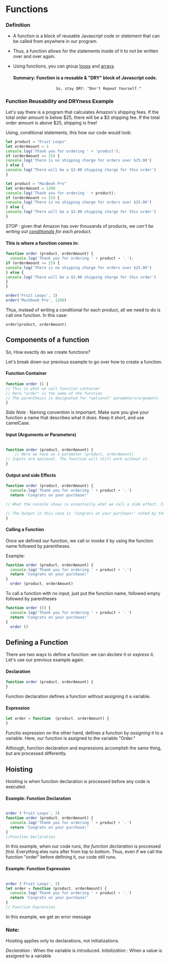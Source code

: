 # Functions

### Definition 
* A function is a block of reusable Javascript code or statement that can be called from anywhere in our program.

* Thus, a function allows for the statements inside of it to _not_ be written over and over again.

* Using functions, you can group [loops](loops.md) and [arrays](arrays.md)

    #### Summary: Function is a reusable & "DRY" block of Javascript code.
              
                         So, stay DRY: "Don't Repeat Yourself."


### Function Reusability and DRYness Example

Let's say there is a program that calculates Amazon's shipping fees.
If the total order amount is below $25, there will be a $3 shipping fee.
If the total order amount is above $25, shipping is free!

Using, conditional statements, this how our code would look:


``` js
let product = "Fruit Loops"
let orderAmount = 3
console.log('Thank you for ordering ' + 'product');
if (orderAmount >= 25) {
console.log('There is no shipping charge for orders over $25.00')
} else {
console.log('There will be a $3.00 shipping charge for this order')
}

let product = "MacBook Pro"
let orderAmount = 1200
console.log('Thank you for ordering ' + product);
if (orderAmount >= 25) {
console.log('There is no shipping charge for orders over $25.00')
} else {
console.log('There will be a $3.00 shipping charge for this order')
}

```

_STOP_ : given that Amazon has over thousands of products, _we can't be writing out [conditionals](conditionals.md) for each product_.

#### This is where a function comes in:

``` js
function order (product, orderAmount) {
  console.log('Thank you for ordering ' + product + '.');
if (orderAmount >= 25) {
console.log('There is no shipping charge for orders over $25.00')
} else {
console.log('There will be a $3.00 shipping charge for this order')
}
}

order('Fruit Loops', 3)
order('Mackbook Pro', 1200)

```

Thus, instead of writing a conditional for each product, all we need to do is call one function. In this case:

```order(product, orderAmount)```



## Components of a function

So, How exactly do we create functions?

Let's break down our previous example to go over how to create a function.

#### Function Container

```js
function order () {
// This is what we call function container
// Here "order" is the name of the function
// The parenthesis is designated for *optional* parameters/arguments
}

```

_Side Note_ : Naming convention is important. Make sure you give your function a name that describes what it does. Keep it short, and use camelCase.

#### Input (Arguments or Parameters)


```js

function order (product, orderAmount) {
    // Here we have an a parameter (product, orderAmount)
// Inputs are optional. The function will still work without it.
}

```

#### Output and side Effects

```js
function order (product, orderAmount) {
  console.log('Thank you for ordering ' + product + '.')
  return 'Congrats on your purchase!'

// What the console shows is essentailly what we call a side effect. It doesn't exist outside the function.

// The Output in this case is 'Congrats on your purchase!' noted by the keyword "return." It's what the function evaluates to.
}

```

#### Calling a Function

Once we defined our function, we call or invoke it by using the function name followed by parentheses.

Example:

``` js
function order (product, orderAmount) {
  console.log('Thank you for ordering ' + product + '.')
  return 'Congrats on your purchase!'
}
  order (product, orderAmount)
```

To call a function with no input, just put the function name, followed empty followed by parentheses

```js
function order ()) {
  console.log('Thank you for ordering ' + product + '.')
  return 'Congrats on your purchase!'
}
  order ()
```

## Defining a Function

 There are two ways to define a function: we can _declare_ it or _express_ it. 
 Let's use our previous example again.


#### Declaration

```js
function order (product, orderAmount) {
}
```
Function declaration defines a function without assigning it a variable.


#### Expression

```js
let order = function  (product, orderAmount) {
}
```
Functio expression on the other hand, defines a function by _assigning_ it to a variable. Here, our function is assigned to the variable "Order."


Although, function declaration and expressions accomplish the same thing, but are processed differently.



## Hoisting

Hoisting is when function declaration is processed before any code is executed.


#### Example: Function Declaration

```js

order ('Fruit Loops', 3)
function order (product, orderAmount) {
  console.log('Thank you for ordering ' + product + '.')
  return 'Congrats on your purchase!'
}
//Function Declaration
```
In this example, when our code runs, _the function declaration_ is processed *first*. Everything eles runs after from top to bottom. Thus, even if we call the function "order" before defining it, our code still runs.


#### Example: Function Expression

```js

order ('Fruit Loops', 3)
let order = function (product, orderAmount) {
  console.log('Thank you for ordering ' + product + '.')
  return 'Congrats on your purchase!'
}
// Function Expression
```
In this example, we get an error message


### Note: 
 Hoisting applies only to declarations, not initializations.


_Declaration_ : When the variable is introduced.
_Initalization_ : When a value is assigned to a variable

